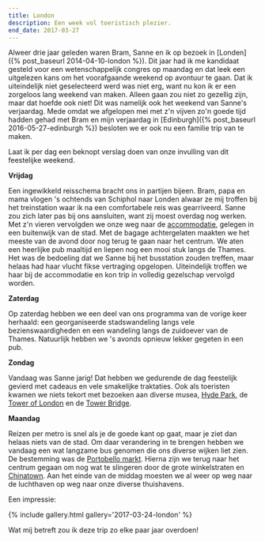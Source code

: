 ```yaml
---
title: London
description: Een week vol toeristisch plezier.
end_date: 2017-03-27
---
```


Alweer drie jaar geleden waren Bram, Sanne en ik op bezoek in [Londen]({% post_baseurl 2014-04-10-london %}). Dit jaar had ik me kandidaat gesteld voor een wetenschappelijk congres op maandag en dat leek een uitgelezen kans om het voorafgaande weekend op avontuur te gaan. Dat ik uiteindelijk niet geselecteerd werd was niet erg, want nu kon ik er een zorgeloos lang weekend van maken. Alleen gaan zou niet zo gezellig zijn, maar dat hoefde ook niet! Dit was namelijk ook het weekend van Sanne's verjaardag. Mede omdat we afgelopen mei met z'n vijven zo'n goede tijd hadden gehad met Bram en mijn verjaardag in [Edinburgh]({% post_baseurl 2016-05-27-edinburgh %}) besloten we er ook nu een familie trip van te maken.

<a name="more"></a>

Laat ik per dag een beknopt verslag doen van onze invulling van dit feestelijke weekend.

**Vrijdag**

Een ingewikkeld reisschema bracht ons in partijen bijeen. Bram, papa en mama vlogen 's ochtends van Schiphol naar Londen alwaar ze mij troffen bij het treinstation waar ik na een comfortabele reis was gearriveerd. Sanne zou zich later pas bij ons aansluiten, want zij moest overdag nog werken. Met z'n vieren vervolgden we onze weg naar de [accommodatie](https://www.airbnb.co.uk/rooms/8229074), gelegen in een buitenwijk van de stad. Met de bagage achtergelaten maakten we het meeste van de avond door nog terug te gaan naar het centrum. We aten een heerlijke pub maaltijd en liepen nog een mooi stuk langs de Thames. Het was de bedoeling dat we Sanne bij het busstation zouden treffen, maar helaas had haar vlucht fikse vertraging opgelopen. Uiteindelijk troffen we haar bij de accommodatie en kon trip in volledig gezelschap vervolgd worden.

**Zaterdag**

Op zaterdag hebben we een deel van ons programma van de vorige keer herhaald: een georganiseerde stadswandeling langs vele bezienswaardigheden en een wandeling langs de zuidoever van de Thames. Natuurlijk hebben we 's avonds opnieuw lekker gegeten in een pub.

**Zondag**

Vandaag was Sanne jarig! Dat hebben we gedurende de dag feestelijk gevierd met cadeaus en vele smakelijke traktaties. Ook als toeristen kwamen we niets tekort met bezoeken aan diverse musea, [Hyde Park](https://www.royalparks.org.uk/parks/hyde-park), de [Tower of London](http://www.hrp.org.uk/tower-of-london/) en de [Tower Bridge](http://www.towerbridge.org.uk/).

**Maandag**

Reizen per metro is snel als je de goede kant op gaat, maar je ziet dan helaas niets van de stad. Om daar verandering in te brengen hebben we vandaag een wat langzame bus genomen die ons diverse wijken liet zien. De bestemming was de [Portobello markt](http://www.portobelloroad.co.uk/). Hierna zijn we terug naar het centrum gegaan om nog wat te slingeren door de grote winkelstraten en [Chinatown](http://chinatown.co.uk/en/). Aan het einde van de middag moesten we al weer op weg naar de luchthaven op weg naar onze diverse thuishavens.

Een impressie:

{% include gallery.html gallery='2017-03-24-london' %}

Wat mij betreft zou ik deze trip zo elke paar jaar overdoen! 